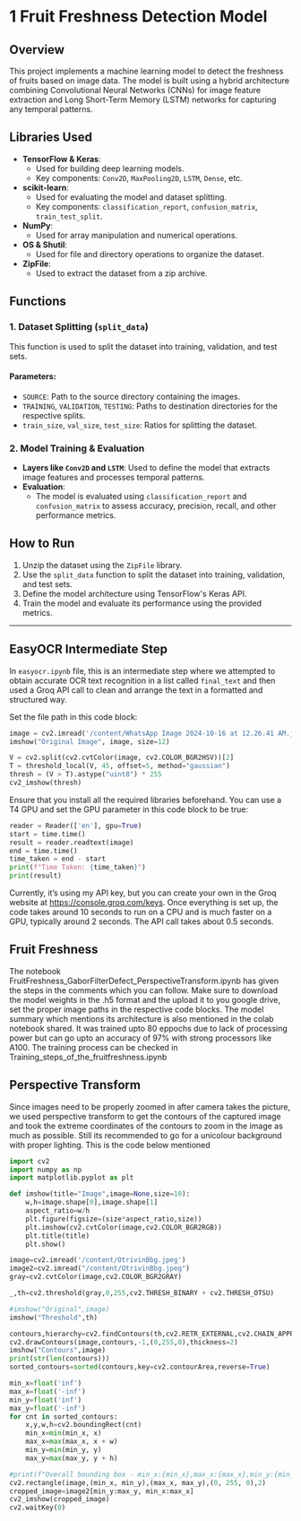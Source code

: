 # 1 Fruit Freshness Detection Model

## Overview
This project implements a machine learning model to detect the freshness of fruits based on image data. The model is built using a hybrid architecture combining Convolutional Neural Networks (CNNs) for image feature extraction and Long Short-Term Memory (LSTM) networks for capturing any temporal patterns.

## Libraries Used
- **TensorFlow & Keras**: 
  - Used for building deep learning models.
  - Key components: `Conv2D`, `MaxPooling2D`, `LSTM`, `Dense`, etc.
- **scikit-learn**:
  - Used for evaluating the model and dataset splitting.
  - Key components: `classification_report`, `confusion_matrix`, `train_test_split`.
- **NumPy**:
  - Used for array manipulation and numerical operations.
- **OS & Shutil**:
  - Used for file and directory operations to organize the dataset.
- **ZipFile**:
  - Used to extract the dataset from a zip archive.

## Functions

### 1. Dataset Splitting (`split_data`)
This function is used to split the dataset into training, validation, and test sets.

#### Parameters:
- `SOURCE`: Path to the source directory containing the images.
- `TRAINING`, `VALIDATION`, `TESTING`: Paths to destination directories for the respective splits.
- `train_size`, `val_size`, `test_size`: Ratios for splitting the dataset.

### 2. Model Training & Evaluation
- **Layers like `Conv2D` and `LSTM`**: Used to define the model that extracts image features and processes temporal patterns.
- **Evaluation**:
  - The model is evaluated using `classification_report` and `confusion_matrix` to assess accuracy, precision, recall, and other performance metrics.
## How to Run
1. Unzip the dataset using the `ZipFile` library.
2. Use the `split_data` function to split the dataset into training, validation, and test sets.
3. Define the model architecture using TensorFlow's Keras API.
4. Train the model and evaluate its performance using the provided metrics.

---

## EasyOCR Intermediate Step

In `easyocr.ipynb` file, this is an intermediate step where we attempted to obtain accurate OCR text recognition in a list called `final_text` and then used a Groq API call to clean and arrange the text in a formatted and structured way.

Set the file path in this code block:

```python
image = cv2.imread('/content/WhatsApp Image 2024-10-16 at 12.26.41 AM.jpeg')
imshow("Original Image", image, size=12)

V = cv2.split(cv2.cvtColor(image, cv2.COLOR_BGR2HSV))[2]
T = threshold_local(V, 45, offset=5, method="gaussian")
thresh = (V > T).astype("uint8") * 255
cv2_imshow(thresh)
```
Ensure that you install all the required libraries beforehand. You can use a T4 GPU and set the GPU parameter in this code block to be true:

```python
reader = Reader(['en'], gpu=True)
start = time.time()
result = reader.readtext(image)
end = time.time()
time_taken = end - start
print(f"Time Taken: {time_taken}")
print(result)
```
Currently, it’s using my API key, but you can create your own in the Groq website at https://console.groq.com/keys. Once everything is set up, the code takes around 10 seconds to run on a CPU and is much faster on a GPU, typically around 2 seconds. The API call takes about 0.5 seconds.

## Fruit Freshness

The notebook FruitFreshness_GaborFilterDefect_PerspectiveTransform.ipynb has given the steps in the comments which you can follow. Make sure to download the model weights in the .h5 format and the upload it to you google drive, set the proper image paths in the respective code blocks. The model summary which mentions its architecture is also mentioned in the colab notebook shared. It was trained upto 80 eppochs due to lack of processing power but can go upto an accuracy of 97% with strong processors like A100. The training process can be checked in Training_steps_of_the_fruitfreshness.ipynb

## Perspective Transform

Since images need to be properly zoomed in after camera takes the picture, we used perspective transform to get the contours of the captured image and took the extreme coordinates of the contours to zoom in the image as much as possible. Still its recommended to go for a unicolour background with proper lighting.
This is the code below mentioned 
```python
import cv2
import numpy as np
import matplotlib.pyplot as plt

def imshow(title="Image",image=None,size=10):
    w,h=image.shape[0],image.shape[1]
    aspect_ratio=w/h
    plt.figure(figsize=(size*aspect_ratio,size))
    plt.imshow(cv2.cvtColor(image,cv2.COLOR_BGR2RGB))
    plt.title(title)
    plt.show()

image=cv2.imread('/content/OtrivinBbg.jpeg')
image2=cv2.imread("/content/OtrivinBbg.jpeg")
gray=cv2.cvtColor(image,cv2.COLOR_BGR2GRAY)

_,th=cv2.threshold(gray,0,255,cv2.THRESH_BINARY + cv2.THRESH_OTSU)

#imshow("Original",image)
imshow("Threshold",th)

contours,hierarchy=cv2.findContours(th,cv2.RETR_EXTERNAL,cv2.CHAIN_APPROX_SIMPLE)
cv2.drawContours(image,contours,-1,(0,255,0),thickness=2)
imshow("Contours",image)
print(str(len(contours)))
sorted_contours=sorted(contours,key=cv2.contourArea,reverse=True)

min_x=float('inf')
max_x=float('-inf')
min_y=float('inf')
max_y=float('-inf')
for cnt in sorted_contours:
    x,y,w,h=cv2.boundingRect(cnt)
    min_x=min(min_x, x)
    max_x=max(max_x, x + w)
    min_y=min(min_y, y)
    max_y=max(max_y, y + h)

#print(f"Overall bounding box - min_x:{min_x},max_x:{max_x},min_y:{min_y},max_y:{max_y}")
cv2.rectangle(image,(min_x, min_y),(max_x, max_y),(0, 255, 0),2)
cropped_image=image2[min_y:max_y, min_x:max_x]
cv2_imshow(cropped_image)
cv2.waitKey(0)

